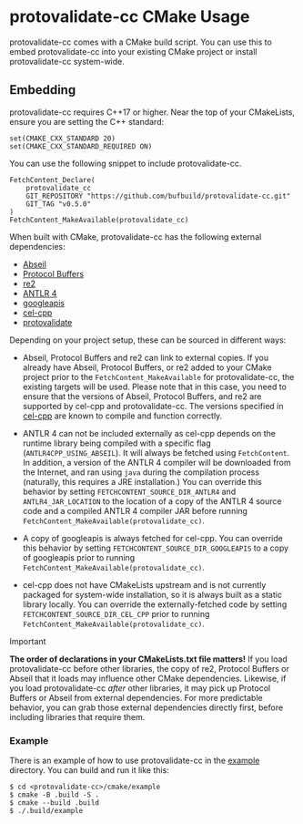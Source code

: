 # protovalidate-cc CMake Usage

protovalidate-cc comes with a CMake build script. You can use this to embed
protovalidate-cc into your existing CMake project or install protovalidate-cc
system-wide.

## Embedding

protovalidate-cc requires C++17 or higher. Near the top of your CMakeLists,
ensure you are setting the C++ standard:

```
set(CMAKE_CXX_STANDARD 20)
set(CMAKE_CXX_STANDARD_REQUIRED ON)
```

You can use the following snippet to include protovalidate-cc.

```
FetchContent_Declare(
    protovalidate_cc
    GIT_REPOSITORY "https://github.com/bufbuild/protovalidate-cc.git"
    GIT_TAG "v0.5.0"
)
FetchContent_MakeAvailable(protovalidate_cc)
```

When built with CMake, protovalidate-cc has the following external dependencies:

- [Abseil](https://abseil.io/)
- [Protocol Buffers](https://protobuf.dev/)
- [re2](https://github.com/google/re2)
- [ANTLR 4](https://www.antlr.org/)
- [googleapis](https://github.com/googleapis/googleapis.git)
- [cel-cpp](https://github.com/google/cel-cpp)
- [protovalidate](https://github.com/bufbuild/protovalidate)

Depending on your project setup, these can be sourced in different ways:

- Abseil, Protocol Buffers and re2 can link to external copies. If you already
  have Abseil, Protocol Buffers, or re2 added to your CMake project prior to
  the `FetchContent_MakeAvailable` for protovalidate-cc, the existing targets
  will be used. Please note that in this case, you need to ensure that the
  versions of Abseil, Protocol Buffers, and re2 are supported by cel-cpp and
  protovalidate-cc. The versions specified in
  [cel-cpp](https://github.com/google/cel-cpp/blob/v0.10.0/bazel/deps.bzl) are
  known to compile and function correctly.

- ANTLR 4 can not be included externally as cel-cpp depends on the runtime
  library being compiled with a specific flag (`ANTLR4CPP_USING_ABSEIL`). It
  will always be fetched using `FetchContent`. In addition, a version of the
  ANTLR 4 compiler will be downloaded from the Internet, and ran using `java`
  during the compilation process (naturally, this requires a JRE installation.)
  You can override this behavior by setting `FETCHCONTENT_SOURCE_DIR_ANTLR4` and
  `ANTLR4_JAR_LOCATION` to the location of a copy of the ANTLR 4 source code and
  a compiled ANTLR 4 compiler JAR before running
  `FetchContent_MakeAvailable(protovalidate_cc)`.

- A copy of googleapis is always fetched for cel-cpp. You can override this
  behavior by setting `FETCHCONTENT_SOURCE_DIR_GOOGLEAPIS` to a copy of
  googleapis prior to running `FetchContent_MakeAvailable(protovalidate_cc)`.

- cel-cpp does not have CMakeLists upstream and is not currently packaged for
  system-wide installation, so it is always built as a static library locally.
  You can override the externally-fetched code by setting
  `FETCHCONTENT_SOURCE_DIR_CEL_CPP` prior to running
  `FetchContent_MakeAvailable(protovalidate_cc)`.

> [!IMPORTANT]
> **The order of declarations in your CMakeLists.txt file matters!** If you load
> protovalidate-cc before other libraries, the copy of re2, Protocol Buffers or
> Abseil that it loads may influence other CMake dependencies. Likewise, if you
> load protovalidate-cc *after* other libraries, it may pick up Protocol Buffers
> or Abseil from external dependencies. For more predictable behavior, you can
> grab those external dependencies directly first, before including libraries
> that require them.

### Example

There is an example of how to use protovalidate-cc in the [example](./example)
directory. You can build and run it like this:

```console
$ cd <protovalidate-cc>/cmake/example
$ cmake -B .build -S .
$ cmake --build .build
$ ./.build/example
```
